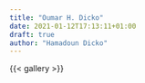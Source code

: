 ```yaml
---
title: "Oumar H. Dicko"
date: 2021-01-12T17:13:11+01:00
draft: true
author: "Hamadoun Dicko"
---
```




{{< gallery >}}